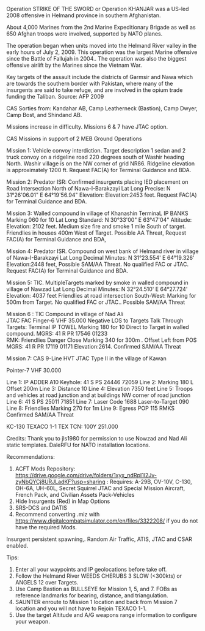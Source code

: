 Operation STRIKE OF THE SWORD or Operation KHANJAR was a US-led 2008 offensive in Helmand province in southern Afghanistan. 

About 4,000 Marines from the 2nd Marine Expeditionary Brigade as well as 650 Afghan troops were involved, supported by NATO planes.

The operation began when units moved into the Helmand River valley in the early hours of July 2, 2009. This operation was the largest Marine offensive since the Battle of Fallujah in 2004.. The operation was also the biggest offensive airlift by the Marines since the Vietnam War.

Key targets of the assault include the districts of Garmsir and Nawa which are towards the southern border with Pakistan, where many of the insurgents are said to take refuge, and are involved in the opium trade funding the Taliban.
Source: AFP 2009

CAS Sorties from: Kandahar AB, Camp Leatherneck (Bastion), Camp Dwyer, Camp Bost, and Shindand AB.  

Missions increase in difficulty. Missions 6 & 7 have JTAC option.

CAS Missions in support of 2 MEB Ground Operations

Mission 1: Vehicle convoy interdiction. Target description 1 sedan and 2 truck convoy on a ridgeline road 220 degrees south of Washir heading North. Washir village is on the NW corner of grid NR86. Ridgeline elevation is approximately 1200 ft. Request FAC(A) for Terminal Guidance and BDA.

Mission 2: Predator ISR: Confirmed insurgents placing IED placement on Road Intersection North of Nawa-I-Barakzayi 
Lat Long Precise: N 31°26'06.01" E 64°19'56.94" Elevation: Elevation:2453 feet. Request FAC(A) for Terminal Guidance and BDA.

Mission 3: Walled compound in village of Khanashin TerminaL IP BANKS Marking 060 for 10
Lat Long Standard: N 30°33'00" E 63°47'04" Altitude: Elevation: 2102 feet. Medium size fire and smoke 1 mile South of target. Friendlies in houses 400m West of Target. Possible AA Threat, Request FAC(A) for Terminal Guidance and BDA,

Mission 4: Predator ISR. Compound on west bank of Helmand river in village of Nawa-I-Barakzayi Lat Long Decimal Minutes: N 31°23.554' E 64°19.326' Elevation:2448 feet, Possible SAM/AA Threat.  No qualified FAC or JTAC.  Request FAC(A) for Terminal Guidance and BDA.

Mission 5: TIC. MultipleTargets marked by smoke in walled compound in village of Nawzad  Lat Long Decimal Minutes: N 32°24.510'   E 64°27.724' Elevation: 4037 feet
Friendlies at road intersection South-West: Marking for 500m from Target. No qualified FAC or JTAC.. Possible SAM/AA Threat

Mission 6 : TIC Compound in village of Nad Ali  
JTAC FAC Finger-6 VHF 35.000 
Negative LOS to Targets Talk Through Targets: 
Terminal IP TOWEL Marking 180 for 10 Direct to Target in walled compound. MGRS: 41 R PR 17546 01233  
RMK: Friendlies Danger Close Marking 340 for 300m . Offset Left from POS MGRS: 41 R PR 17119 01171 Elevation:2614.  Confirmed  SAM/AA Threat

Mission 7: CAS 9-Line
HVT JTAC Type II in the village of Kawan

Pointer-7 VHF 30.000

Line 1: IP ADDER  A10 Keyhole: 41 S PS 24446 72059
Line 2: Marking 180 L Offset 200m
Line 3: Distance 10
Line 4: Elevation 7350 feet
Line 5: Troops and vehicles at road junction and at buildings NW corner of road junction
Line 6: 41 S PS 25011 71851
Line 7: Laser Code 1688 Laser-to-Target 090
Line 8: Friendlies Marking 270 for 1m
Line 9: Egress POP 115
RMKS Confirmed SAM/AA Threat

KC-130 TEXACO 1-1 TEX TCN: 100Y 251.000

Credits: Thank you to jls1980 for permission to use Nowzad and Nad Ali static templates. DaleRFU for NATO installation locations.

Recommendations: 
1. ACFT Mods Repository: https://drive.google.com/drive/folders/1xyx_ndRpI1l2Jv-zyNbQYCj8URJLadKF?usp=sharing : Requires: A-29B, OV-10V, C-130, OH-6A, UH-60L, Secret Squirrel JTAC and Special Mission Aircraft, French Pack, and Civilian Assets Pack-Vehicles
2. Hide Insurgents (Red) in Map Options
3. SRS-DCS and DATIS
4. Recommend converting .miz with https://www.digitalcombatsimulator.com/en/files/3322208/ if you do not have the required Mods.

Insurgent persistent spawning,. Random Air Traffic, ATIS, JTAC and CSAR enabled.

Tips:
1. Enter all your waypoints and IP geolocations before take off.
2. Follow the Helmand River WEEDS CHERUBS 3 SLOW (<300kts) or ANGELS 12 over Targets.
3. Use Camp Bastion as BULLSEYE for Mission 1, 5, and 7. FOBs as reference landmarks for bearing, distance, and triangulation.
4. SAUNTER enroute to Mission 1 location and back from Mission 7 location and you will not have to Rejoin TEXACO 1-1.
5. Use the target Altitude and A/G weapons range information to configure your weapon.
